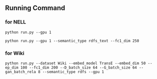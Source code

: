 ## Running Command

### for NELL
```
python run.py --gpu 1

python run.py --gpu 1 --semantic_type rdfs_text --fc1_dim 250
```


### for Wiki
```
python run.py --dataset Wiki --embed_model TransE --embed_dim 50 --ep_dim 100 --fc1_dim 200 --D_batch_size 64 --G_batch_size 64 --gan_batch_rela 8 --semantic_type rdfs --gpu 1
```